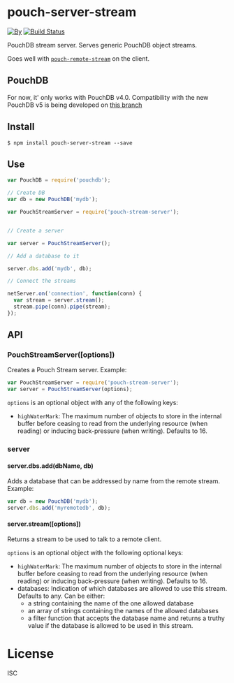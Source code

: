 # pouch-server-stream

[![By](https://img.shields.io/badge/made%20by-yld!-32bbee.svg?style=flat)](http://yld.io/contact?source=github-nock)
[![Build Status](https://secure.travis-ci.org/pgte/pouch-stream-server.svg)](http://travis-ci.org/pgte/pouch-stream-server)

PouchDB stream server. Serves generic PouchDB object streams.

Goes well with [`pouch-remote-stream`](https://github.com/pgte/pouch-remote-stream) on the client.

## PouchDB

For now, it' only works with PouchDB v4.0. Compatibility with the new PouchDB v5 is being developed on [this branch](https://github.com/pgte/pouch-stream-server/tree/pouchdb-5)

## Install

```
$ npm install pouch-server-stream --save
```


## Use

```js
var PouchDB = require('pouchdb');

// Create DB
var db = new PouchDB('mydb');

var PouchStreamServer = require('pouch-stream-server');


// Create a server

var server = PouchStreamServer();

// Add a database to it

server.dbs.add('mydb', db);

// Connect the streams

netServer.on('connection', function(conn) {
  var stream = server.stream();
  stream.pipe(conn).pipe(stream);
});
```

## API

### PouchStreamServer([options])

Creates a Pouch Stream server. Example:

```js
var PouchStreamServer = require('pouch-stream-server');
var server = PouchStreamServer(options);
```

`options` is an optional object with any of the following keys:

* `highWaterMark`: The maximum number of objects to store in the internal buffer before ceasing to read from the underlying resource (when reading) or inducing back-pressure (when writing). Defaults to 16.
 
### server

#### server.dbs.add(dbName, db)

Adds a database that can be addressed by name from the remote stream. Example:

```js
var db = new PouchDB('mydb');
server.dbs.add('myremotedb', db);
```

#### server.stream([options])

Returns a stream to be used to talk to a remote client.

`options` is an optional object with the following optional keys:

* `highWaterMark`: The maximum number of objects to store in the internal buffer before ceasing to read from the underlying resource (when reading) or inducing back-pressure (when writing). Defaults to 16.
* databases: Indication of which databases are allowed to use this stream. Defaults to any. Can be either:
  * a string containing the name of the one allowed database
  * an array of strings containing the names of the allowed databases
  * a filter function that accepts the database name and returns a truthy value if the database is allowed to be used in this stream.

# License

ISC